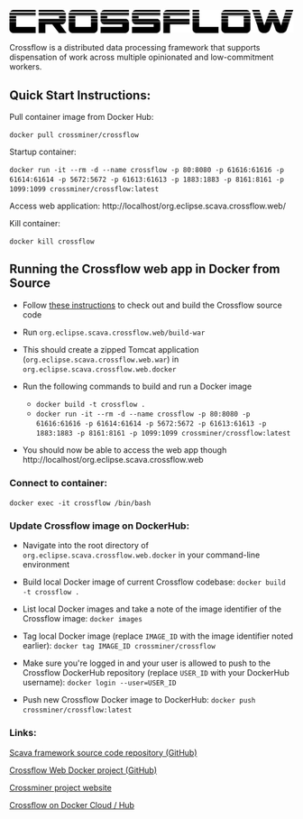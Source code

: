 ![Logo](../crossflow_96dpi.png)

Crossflow is a distributed data processing framework that supports dispensation of work across multiple opinionated and low-commitment workers.

## Quick Start Instructions:

Pull container image from Docker Hub:

`docker pull crossminer/crossflow`

Startup container:

`docker run -it --rm -d --name crossflow -p 80:8080 -p 61616:61616 -p 61614:61614 -p 5672:5672 -p 61613:61613 -p 1883:1883 -p 8161:8161 -p 1099:1099 crossminer/crossflow:latest`

Access web application:
http://localhost/org.eclipse.scava.crossflow.web/

Kill container:

`docker kill crossflow`

## Running the Crossflow web app in Docker from Source
- Follow [these instructions](https://github.com/crossminer/scava/blob/crossflow/crossflow/README.md) to check out and build the Crossflow source code

- Run `org.eclipse.scava.crossflow.web/build-war`

- This should create a zipped Tomcat application (`org.eclipse.scava.crossflow.web.war`) in `org.eclipse.scava.crossflow.web.docker`

- Run the following commands to build and run a Docker image
	- `docker build -t crossflow .`
	- `docker run -it --rm -d --name crossflow -p 80:8080 -p 61616:61616 -p 61614:61614 -p 5672:5672 -p 61613:61613 -p 1883:1883 -p 8161:8161 -p 1099:1099 crossminer/crossflow:latest`
	
- You should now be able to access the web app though http://localhost/org.eclipse.scava.crossflow.web


### Connect to container:
`docker exec -it crossflow /bin/bash`


### Update Crossflow image on DockerHub:

- Navigate into the root directory of `org.eclipse.scava.crossflow.web.docker` in your command-line environment

- Build local Docker image of current Crossflow codebase:
`docker build -t crossflow .`

- List local Docker images and take a note of the image identifier of the Crossflow image:
`docker images`

- Tag local Docker image (replace `IMAGE_ID` with the image identifier noted earlier):
`docker tag IMAGE_ID crossminer/crossflow`

- Make sure you're logged in and your user is allowed to push to the Crossflow DockerHub repository (replace `USER_ID` with your DockerHub username):
`docker login --user=USER_ID`

- Push new Crossflow Docker image to DockerHub:
`docker push crossminer/crossflow:latest`

### Links:

[Scava framework source code repository (GitHub)](https://github.com/crossminer/scava/tree/crossflow/crossflow)

[Crossflow Web Docker project (GitHub)](https://github.com/crossminer/scava/tree/crossflow/crossflow/org.eclipse.scava.crossflow.web.docker)

[Crossminer project website](https://www.crossminer.org)

[Crossflow on Docker Cloud / Hub](https://cloud.docker.com/repository/docker/crossminer/crossflow)
